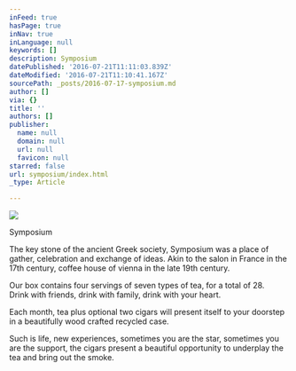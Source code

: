 ```yaml
---
inFeed: true
hasPage: true
inNav: true
inLanguage: null
keywords: []
description: Symposium
datePublished: '2016-07-21T11:11:03.839Z'
dateModified: '2016-07-21T11:10:41.167Z'
sourcePath: _posts/2016-07-17-symposium.md
author: []
via: {}
title: ''
authors: []
publisher:
  name: null
  domain: null
  url: null
  favicon: null
starred: false
url: symposium/index.html
_type: Article

---
```

![](https://the-grid-user-content.s3-us-west-2.amazonaws.com/44ca6268-7524-4965-a44d-f03324d74fbe.jpg)

Symposium

The key stone of the ancient Greek society, Symposium was a place of gather, celebration and exchange of ideas. Akin to the salon in France in the 17th century, coffee house of vienna in the late 19th century. 

Our box contains four servings of seven types of tea, for a total of 28\.   
Drink with friends, drink with family, drink with your heart.

Each month, tea plus optional two cigars will present itself to your doorstep in a beautifully wood crafted recycled case.

Such is life, new experiences, sometimes you are the star, sometimes you are the support, the cigars present a beautiful opportunity to underplay the tea and bring out the smoke.